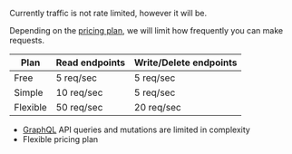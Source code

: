Currently traffic is not rate limited, however it will be.

Depending on the [pricing plan](/pricing), we will limit how frequently you can make requests.

| Plan     | Read endpoints | Write/Delete endpoints |
| -------- | -------------- | ---------------------- |
| Free     | 5 req/sec      | 5 req/sec              |
| Simple   | 10 req/sec     | 5 req/sec              |
| Flexible | 50 req/sec     | 20 req/sec             |

- [GraphQL](GraphQL.md) API queries and mutations are limited in complexity
- Flexible pricing plan